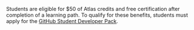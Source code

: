 Students are eligible for $50 of Atlas credits and free certification after completion of a learning path. To qualify for these benefits, students must apply for the [GitHub Student Developer Pack](https://www.mongodb.com/students).
